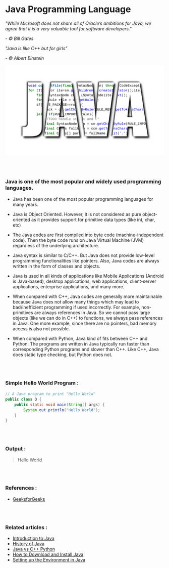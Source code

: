 # **Java Programming Language**

_\"While Microsoft does not share all of Oracle’s ambitions for Java, we agree that it is a very valuable tool for software developers.\"_

_- © Bill Gates_

_"Java is like C++ but for girls"_

_- © Albert Einstein_

![Java logo](images/java-logo.png)

<br/><br/>

### **Java is one of the most popular and widely used programming languages.**

- Java has been one of the most popular programming languages for many years.

- Java is Object Oriented. However, it is not considered as pure object-oriented as it provides support for primitive data types (like int, char, etc)

- The Java codes are first compiled into byte code (machine-independent code). Then the byte code runs on Java Virtual Machine (JVM) regardless of the underlying architecture.

- Java syntax is similar to C/C++. But Java does not provide low-level programming functionalities like pointers. Also, Java codes are always written in the form of classes and objects.

- Java is used in all kinds of applications like Mobile Applications (Android is Java-based), desktop applications, web applications, client-server applications, enterprise applications, and many more.

- When compared with C++, Java codes are generally more maintainable because Java does not allow many things which may lead to bad/inefficient programming if used incorrectly. For example, non-primitives are always references in Java. So we cannot pass large objects (like we can do in C++) to functions, we always pass references in Java. One more example, since there are no pointers, bad memory access is also not possible.

- When compared with Python, Java kind of fits between C++ and Python. The programs are written in Java typically run faster than corresponding Python programs and slower than C++. Like C++, Java does static type checking, but Python does not.

<br/><br/>

### **Simple Hello World Program :**

```java
// A Java program to print "Hello World"
public class Q {
    public static void main(String[] args) {
        System.out.println("Hello World");
    }
}
```

<br/><br/>

### **Output :**

> Hello World

<br/><br/>

### **References :**

- [GeeksforGeeks](https://www.geeksforgeeks.org/java/ "GeeksForGeeks Java Article")

<br/><br/>

### **Related articles :**

- [Introduction to Java](#)
- [History of Java](#)
- [Java vs C++ Python](#)
- [How to Download and Install Java](#)
- [Setting up the Environment in Java](#)
